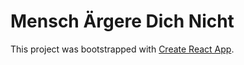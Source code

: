 # Mensch Ärgere Dich Nicht

This project was bootstrapped with [Create React App](https://github.com/facebook/create-react-app).
